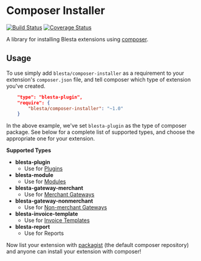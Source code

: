 # Composer Installer

[![Build Status](https://travis-ci.org/blesta/composer-installer.svg)](https://travis-ci.org/blesta/composer-installer)
[![Coverage Status](https://coveralls.io/repos/blesta/composer-installer/badge.svg?branch=master&service=github)](https://coveralls.io/github/blesta/composer-installer?branch=master)

A library for installing Blesta extensions using [composer](http://getcomposer.org).

## Usage

To use simply add `blesta/composer-installer` as a requirement to your extension's `composer.json` file,
and tell composer which type of extension you've created.

```json
    "type": "blesta-plugin",
    "require": {
        "blesta/composer-installer": "~1.0"
    }
```

In the above example, we've set `blesta-plugin` as the type of composer package.
See below for a complete list of supported types, and choose the appropriate one for your extension.

**Supported Types**

- **blesta-plugin**
    - Use for [Plugins](https://docs.blesta.com/display/dev/Plugins)
- **blesta-module**
    - Use for [Modules](https://docs.blesta.com/display/dev/Modules)
- **blesta-gateway-merchant**
    - Use for [Merchant Gateways](https://docs.blesta.com/display/dev/Merchant+Gateways)
- **blesta-gateway-nonmerchant**
    - Use for [Non-merchant Gateways](https://docs.blesta.com/display/dev/Non-merchant+Gateways)
- **blesta-invoice-template**
    - Use for [Invoice Templates](https://docs.blesta.com/display/dev/Invoice+Templates)
- **blesta-report**
    - Use for Reports

Now list your extension with [packagist](http://packagist.org) (the default composer repository) and anyone can install your extension with composer!
